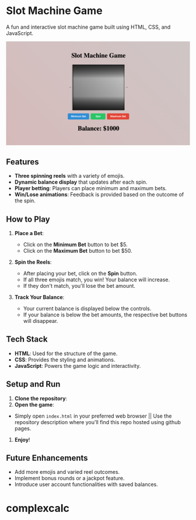 # Slot Machine Game

A fun and interactive slot machine game built using HTML, CSS, and JavaScript.

![Slot Machine Preview](/img/preview.png)

## Features

- **Three spinning reels** with a variety of emojis.
- **Dynamic balance display** that updates after each spin.
- **Player betting**: Players can place minimum and maximum bets.
- **Win/Lose animations**: Feedback is provided based on the outcome of the spin.

## How to Play

1. **Place a Bet**:
   - Click on the **Minimum Bet** button to bet $5.
   - Click on the **Maximum Bet** button to bet $50.
2. **Spin the Reels**:

   - After placing your bet, click on the **Spin** button.
   - If all three emojis match, you win! Your balance will increase.
   - If they don't match, you'll lose the bet amount.

3. **Track Your Balance**:
   - Your current balance is displayed below the controls.
   - If your balance is below the bet amounts, the respective bet buttons will disappear.

## Tech Stack

- **HTML**: Used for the structure of the game.
- **CSS**: Provides the styling and animations.
- **JavaScript**: Powers the game logic and interactivity.

## Setup and Run

1. **Clone the repository**:
2. **Open the game**:

- Simply open `index.html` in your preferred web browser ||
  Use the repository description where you'll find this repo hosted using github pages.

1. **Enjoy**!

## Future Enhancements

- Add more emojis and varied reel outcomes.
- Implement bonus rounds or a jackpot feature.
- Introduce user account functionalities with saved balances.
# complexcalc
